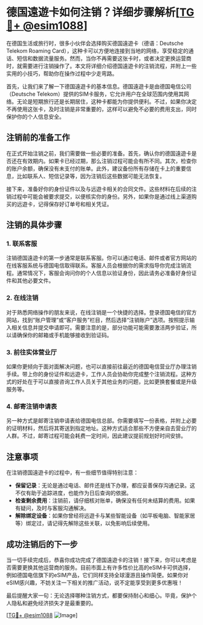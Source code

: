 # 德国遠遊卡如何注销？详细步骤解析[[TG💪+ @esim1088](https://t.me/s/esim1088)]

在德国生活或旅行时，很多小伙伴会选择购买德国遠遊卡（德语：Deutsche Telekom Roaming Card），这种卡可以方便地连接到当地的网络，享受稳定的通话、短信和数据流量服务。然而，当你不再需要这张卡时，或者决定更换运营商时，就需要进行注销操作了。本文将详细介绍德国遠遊卡的注销流程，并附上一些实用的小技巧，帮助你在操作过程中少走弯路。

首先，让我们来了解一下德国遠遊卡的基本信息。德国遠遊卡是由德国电信公司（Deutsche Telekom）提供的SIM卡服务，它允许用户在全球范围内使用其网络。无论是短期旅行还是长期居住，这种卡都能为你提供便利。不过，如果你决定不再使用这张卡，及时注销是非常重要的，这样可以避免不必要的费用支出，同时保护你的个人信息安全。

## 注销前的准备工作

在正式开始注销之前，我们需要做一些必要的准备。首先，确认你的德国遠遊卡是否还在有效期内。如果卡已经过期，那么注销过程可能会有所不同。其次，检查你的账户余额，确保没有未支付的账单。此外，建议备份所有存储在卡上的重要信息，比如联系人、短信记录等，因为注销后这些数据可能无法恢复。

接下来，准备好你的身份证件以及与远遊卡相关的合同文件。这些材料在后续的注销过程中可能会被要求提交，以便核实你的身份。另外，如果你是通过线上渠道购买的远遊卡，记得保存好订单号和相关凭证。

## 注销的具体步骤

### 1. 联系客服

注销德国遠遊卡的第一步通常是联系客服。你可以通过电话、邮件或者官方网站的在线客服系统与德国电信取得联系。客服人员会根据你的需求指导你完成注销流程。通常情况下，客服会询问你的个人信息以验证身份，因此请务必准备好身份证件和其他必要文件。

### 2. 在线注销

对于熟悉网络操作的朋友来说，在线注销是一个快捷的选择。登录德国电信的官方网站，找到“账户管理”或“客户服务”栏目，然后选择“注销账户”选项。按照提示输入相关信息并提交申请即可。需要注意的是，部分功能可能需要激活两步验证，所以请确保你的邮箱或手机能够接收到验证码。

### 3. 前往实体营业厅

如果你更倾向于面对面解决问题，也可以直接前往最近的德国电信营业厅办理注销手续。带上你的身份证件和远遊卡，工作人员会协助你完成整个注销流程。这种方式的好处在于可以直接咨询工作人员关于其他业务的问题，比如更换套餐或是升级服务等。

### 4. 邮寄注销申请表

另一种方式是邮寄注销申请表给德国电信总部。你需要填写一份表格，并附上必要的证明材料，然后将其寄送到指定地址。这种方式适合那些不方便亲自去营业厅的人群。不过，邮寄过程可能会耗费一定时间，因此建议提前规划好时间安排。

## 注意事项

在注销德国遠遊卡的过程中，有一些细节值得特别注意：

- **保留记录**：无论是通过电话、邮件还是线下办理，都应妥善保存沟通记录。这不仅有助于追踪进度，也能作为日后查询的依据。
- **检查剩余费用**：注销前，请仔细核对账单，确保没有任何未结算的费用。如果有疑问，及时与客服沟通解决。
- **解除绑定设备**：如果你曾经将远遊卡与某些智能设备（如平板电脑、智能家居等）绑定过，请记得先解除这些关联，以免影响后续使用。

## 成功注销后的下一步

当一切手续完成后，恭喜你成功完成了德国遠遊卡的注销！接下来，你可以考虑是否需要更换其他运营商的服务。目前市面上有许多性价比高的eSIM卡可供选择，例如德国电信旗下的eSIM产品，它们同样支持全球漫游且操作简便。如果你对eSIM感兴趣，不妨关注一下相关的推广活动，说不定能享受到更多优惠哦！

最后提醒大家一句：无论选择哪种注销方式，都要保持耐心和细心。毕竟，保护个人隐私和避免经济损失才是最重要的。

[[TG💪+ @esim1088](https://t.me/s/esim1088) ![Image](https://i.postimg.cc/4NQfJmqS/Snipaste-2025-05-13-00-14-12.png)]